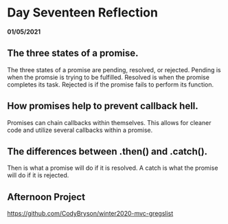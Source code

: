 # Day Seventeen Reflection
__01/05/2021__

## The three states of a promise.

The three states of a promise are pending, resolved, or rejected. Pending is when the promsie is trying to be fulfilled. Resolved is when the promise completes its task. Rejected is if the promise fails to perform its function. 
## How promises help to prevent callback hell.

Promises can chain callbacks within themselves. This allows for cleaner code and utilize several callbacks within a promise.

## The differences between .then() and .catch().

Then is what a promise will do if it is resolved. A catch is what the promise will do if it is rejected. 

## Afternoon Project
https://github.com/CodyBryson/winter2020-mvc-gregslist